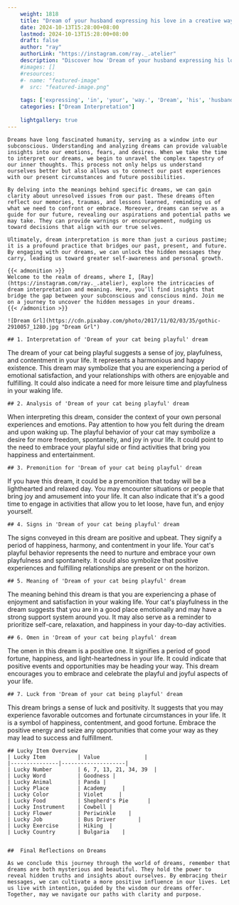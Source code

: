```yaml
---
    weight: 1818
    title: "Dream of your husband expressing his love in a creative way."  # Assuming 'title' column exists
    date: 2024-10-13T15:28:00+08:00
    lastmod: 2024-10-13T15:28:00+08:00
    draft: false
    author: "ray"
    authorLink: "https://instagram.com/ray._.atelier"
    description: "Discover how 'Dream of your husband expressing his love in a creative way.' can interpret your future and uncover its significant meanings in your life."
    #images: []
    #resources:
    #- name: "featured-image"
    #  src: "featured-image.png"
    
    tags: ['expressing', 'in', 'your', 'way.', 'Dream', 'his', 'husband', 'a', 'love', 'creative', 'of']
    categories: ["Dream Interpretation"]
    
    lightgallery: true
---
```

    
    Dreams have long fascinated humanity, serving as a window into our subconscious. Understanding and analyzing dreams can provide valuable insights into our emotions, fears, and desires. When we take the time to interpret our dreams, we begin to unravel the complex tapestry of our inner thoughts. This process not only helps us understand ourselves better but also allows us to connect our past experiences with our present circumstances and future possibilities.
    
    By delving into the meanings behind specific dreams, we can gain clarity about unresolved issues from our past. These dreams often reflect our memories, traumas, and lessons learned, reminding us of what we need to confront or embrace. Moreover, dreams can serve as a guide for our future, revealing our aspirations and potential paths we may take. They can provide warnings or encouragement, nudging us toward decisions that align with our true selves.
    
    Ultimately, dream interpretation is more than just a curious pastime; it is a profound practice that bridges our past, present, and future. By engaging with our dreams, we can unlock the hidden messages they carry, leading us toward greater self-awareness and personal growth.
    
    {{< admonition >}}
    Welcome to the realm of dreams, where I, [Ray](https://instagram.com/ray._.atelier), explore the intricacies of dream interpretation and meaning. Here, you’ll find insights that bridge the gap between your subconscious and conscious mind. Join me on a journey to uncover the hidden messages in your dreams.
    {{< /admonition >}}
    
    ![Dream Grl](https://cdn.pixabay.com/photo/2017/11/02/03/35/gothic-2910057_1280.jpg "Dream Grl")
    
    ## 1. Interpretation of 'Dream of your cat being playful' dream
    
The dream of your cat being playful suggests a sense of joy, playfulness, and contentment in your life. It represents a harmonious and happy existence. This dream may symbolize that you are experiencing a period of emotional satisfaction, and your relationships with others are enjoyable and fulfilling. It could also indicate a need for more leisure time and playfulness in your waking life.
    
    ## 2. Analysis of 'Dream of your cat being playful' dream
    
When interpreting this dream, consider the context of your own personal experiences and emotions. Pay attention to how you felt during the dream and upon waking up. The playful behavior of your cat may symbolize a desire for more freedom, spontaneity, and joy in your life. It could point to the need to embrace your playful side or find activities that bring you happiness and entertainment.
    
    ## 3. Premonition for 'Dream of your cat being playful' dream
    
If you have this dream, it could be a premonition that today will be a lighthearted and relaxed day. You may encounter situations or people that bring joy and amusement into your life. It can also indicate that it's a good time to engage in activities that allow you to let loose, have fun, and enjoy yourself.
    
    ## 4. Signs in 'Dream of your cat being playful' dream
    
The signs conveyed in this dream are positive and upbeat. They signify a period of happiness, harmony, and contentment in your life. Your cat's playful behavior represents the need to nurture and embrace your own playfulness and spontaneity. It could also symbolize that positive experiences and fulfilling relationships are present or on the horizon.
    
    ## 5. Meaning of 'Dream of your cat being playful' dream
    
The meaning behind this dream is that you are experiencing a phase of enjoyment and satisfaction in your waking life. Your cat's playfulness in the dream suggests that you are in a good place emotionally and may have a strong support system around you. It may also serve as a reminder to prioritize self-care, relaxation, and happiness in your day-to-day activities.
    
    ## 6. Omen in 'Dream of your cat being playful' dream
    
The omen in this dream is a positive one. It signifies a period of good fortune, happiness, and light-heartedness in your life. It could indicate that positive events and opportunities may be heading your way. This dream encourages you to embrace and celebrate the playful and joyful aspects of your life.
    
    ## 7. Luck from 'Dream of your cat being playful' dream
    
This dream brings a sense of luck and positivity. It suggests that you may experience favorable outcomes and fortunate circumstances in your life. It is a symbol of happiness, contentment, and good fortune. Embrace the positive energy and seize any opportunities that come your way as they may lead to success and fulfillment.
    
    ## Lucky Item Overview
    | Lucky Item          | Value              |
    |---------------|--------------------|
    | Lucky Number        | 6, 7, 13, 21, 34, 39  |
    | Lucky Word          | Goodness |
    | Lucky Animal        | Panda |
    | Lucky Place         | Academy     |
    | Lucky Color         | Violet     |
    | Lucky Food          | Shepherd's Pie      |
    | Lucky Instrument    | Cowbell |
    | Lucky Flower        | Periwinkle    |
    | Lucky Job           | Bus Driver       |
    | Lucky Exercise      | Hiking  |
    | Lucky Country       | Bulgaria    |
    
    
    ##  Final Reflections on Dreams
    
    As we conclude this journey through the world of dreams, remember that dreams are both mysterious and beautiful. They hold the power to reveal hidden truths and insights about ourselves. By embracing their messages, we can cultivate a more positive influence in our lives. Let us live with intention, guided by the wisdom our dreams offer. Together, may we navigate our paths with clarity and purpose.
    